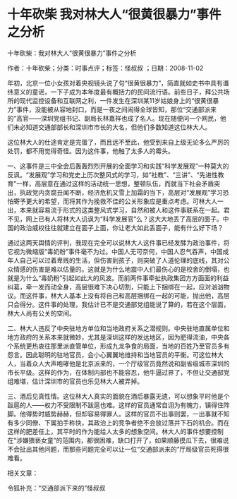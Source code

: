 # 十年砍柴  我对林大人“很黄很暴力”事件之分析    
    
十年砍柴：我对林大人“很黄很暴力”事件之分析    
作者：十年砍柴；分类：时事点评；标签：怪叔叔 ；日期：2008-11-02    
年初，北京一位小女孩对着央视镜头说了句“很黄很暴力”，简直就如史书中具有谶纬意义的童谣，一下子成为本年度最有概括力的民间流行语。前些日子，拜公共场所的现代监控设备和互联网之利，一件发生在深圳某11岁姑娘身上的“很黄很暴力”事件，没能被从容地封口，而是一夜之间闹得全球皆知，那位“交通部派来的”高官——深圳党组书记、副局长林嘉祥也成了名人。现在随便问一个网民，他们未必知道交通部部长和深圳市市长的大名，但他们多数知道这位林大人。    
这位林大人的仕途肯定是完蛋了，而且远不至此，他受到来自上级无论多么严厉的处罚，都不用觉得奇怪。因为这件事，他触了太多人的霉头。    
一、这事件是三中全会后轰轰烈烈开展的全面学习和实践“科学发展观”一种莫大的反讽。“发展观”学习和党史上历次整风式的学习，如“社教”、“三讲”、“先进性教育”一样，高层意在通过这样的活动统一思想，整顿队伍，而就当下社会矛盾突出，执政党内贪腐丑闻不断，经济危机又雪上加霜的当下，高层对“发展观”学习恐怕寄予更大的希望，而将其作为挽救不佳的公关形象应是重点考虑。可林大人一出，本来就容易流于形式的这类整风式学习，自然和被人和这件事联系在一起。君不见，网上已有人将林大人讥讽为“科学发展官”么？这大大地丢了高层的面子。中国的政治威权往往就建立在面子上面，你让老大如此丢面子，能有什么好下场？    
通过这两天舆情的评判，我现在完全可以说林大人这件事已经发酵为政治事件，将它视为微缩版“毒奶粉”事件毫不为过。中国人无可奈何，中国人忍气吞声，中国成年人自己可以过着卑贱的生活，但伤害到孩子，则突破了人道伦理的底线，其对公众情感的伤害是难以估量的。这就是为什么地震中人们最伤心的是校舍的倒塌，也就是为什么“毒奶粉”引起如此大的风波。而前两件事牵扯执政集团方方面面的利益纠葛，牵一发而动全身，高层很难下决心切割，只能上下捆绑在一起，应对汹汹物议。而这件事，林大人基本上没有将自己和高层捆绑在一起的可能，抛出他，高层只会得分。这件事的处理，我估计已不是交通部党组能说了算的，若在这个层面，林大人尚有公关的空间。    
二、林大人违反了中央驻地方单位和当地政府关系之潜规则。中央驻地直属单位和地方政府的关系本来就微妙，尤其是深圳这样的发达地区，因为肥得流油，中央各个系统更热衷往那里派直管单位，形成九龙争食的局面，当地的百姓乃至官员多有怨言。因此聪明的驻地官员，会小心翼翼地维持和当地官员的平衡。可这位林大人，当着众人大声咆哮他是北京派来的，一个厅级官员竟然说和副省级城市深圳的市长平级。这样的作为，在体制内部也不能容忍，他牛逼过界了，不但让交通部党组难堪，估计深圳市的官员也乐见林大人被弄掉。    
三、酒后见真性情。这位林大人真实的面貌在酒后暴露无遗，可以想象平时他是个跋扈的人——权力不受限制不跋扈也难。这样的官员通常自诩为有魄力，镇得住阵脚。他得势时威势赫赫，但却容易得罪人。这样的官员不出事则罢，一出事就不知有多少同僚、下属拍手称快，其政治上的竞争者绝不会放过落井下石的机会。而在这样的肥差任上，其平时的作为能给人太多的想象空间。林大人的事件想要控制在“涉嫌猥亵女童”的范围内，都很困难，缺口打开了，如果顺藤摸瓜下去，很难说不会扯出其他问题，而那些问题完全可以让一位“交通部派来的”厅局级官员死得很难看。    
    
相关文章：    
令狐补充：“交通部派下来的”怪叔叔